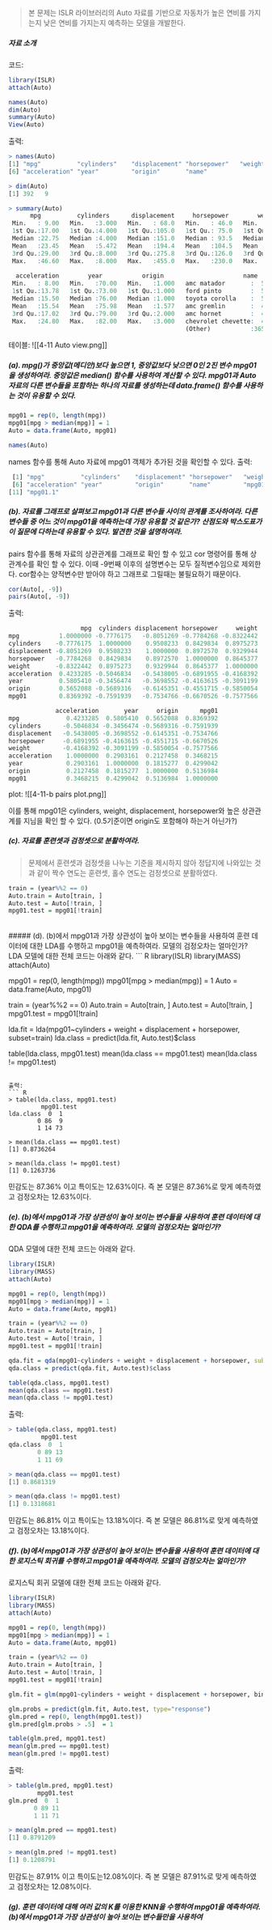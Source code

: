 > 본 문제는 ISLR 라이브러리의 Auto 자료를 기반으로 자동차가 높은 연비를 가지는지 낮은 연비를 가지는지 예측하는 모델을 개발한다.

##### 자료 소개
코드:
``` R
library(ISLR)
attach(Auto)

names(Auto)
dim(Auto)
summary(Auto)
View(Auto)
```

출력:
``` R
> names(Auto)
[1] "mpg"          "cylinders"    "displacement" "horsepower"   "weight"      
[6] "acceleration" "year"         "origin"       "name"        

> dim(Auto)
[1] 392   9

> summary(Auto)
      mpg          cylinders      displacement     horsepower        weight    
 Min.   : 9.00   Min.   :3.000   Min.   : 68.0   Min.   : 46.0   Min.   :1613  
 1st Qu.:17.00   1st Qu.:4.000   1st Qu.:105.0   1st Qu.: 75.0   1st Qu.:2225  
 Median :22.75   Median :4.000   Median :151.0   Median : 93.5   Median :2804  
 Mean   :23.45   Mean   :5.472   Mean   :194.4   Mean   :104.5   Mean   :2978  
 3rd Qu.:29.00   3rd Qu.:8.000   3rd Qu.:275.8   3rd Qu.:126.0   3rd Qu.:3615  
 Max.   :46.60   Max.   :8.000   Max.   :455.0   Max.   :230.0   Max.   :5140  
                                                                               
  acceleration        year           origin                      name    
 Min.   : 8.00   Min.   :70.00   Min.   :1.000   amc matador       :  5  
 1st Qu.:13.78   1st Qu.:73.00   1st Qu.:1.000   ford pinto        :  5  
 Median :15.50   Median :76.00   Median :1.000   toyota corolla    :  5  
 Mean   :15.54   Mean   :75.98   Mean   :1.577   amc gremlin       :  4  
 3rd Qu.:17.02   3rd Qu.:79.00   3rd Qu.:2.000   amc hornet        :  4  
 Max.   :24.80   Max.   :82.00   Max.   :3.000   chevrolet chevette:  4  
                                                 (Other)           :365  
```

테이블: 
![[4-11 Auto view.png]]
<br>

##### (a). mpg()가 중앙값(메디안)보다 높으면 1, 중앙값보다 낮으면 0인 2진 변수 mpg01을 생성하여라. 중앙값은 median() 함수를 사용하여 계산할 수 있다. mpg01과 Auto 자료의 다른 변수들을 포함하는 하나의 자료를 생성하는데 data.frame() 함수를 사용하는 것이 유용할 수 있다.
``` R
mpg01 = rep(0, length(mpg))
mpg01[mpg > median(mpg)] = 1
Auto = data.frame(Auto, mpg01)

names(Auto)
```
names 함수를 통해 Auto 자료에 mpg01 객체가 추가된 것을 확인할 수 있다.
출력:
``` R
 [1] "mpg"          "cylinders"    "displacement" "horsepower"   "weight"      
 [6] "acceleration" "year"         "origin"       "name"         "mpg01"       
[11] "mpg01.1"  
```

##### (b). 자료를 그래프로 살펴보고 mpg01과 다른 변수들 사이의 관계를 조사하여라. 다른 변수들 중 어느 것이 mpg01을 예측하는데 가장 유용할 것 같은가? 산점도와 박스도표가 이 질문에 다하는데 유용할 수 있다. 발견한 것을 설명하여라.

pairs 함수를 통해 자료의 상관관계를 그래프로 확인 할 수 있고 cor 명령어를 통해 상관계수를 확인 할 수 있다.
이때 -9번째 이후의 설명변수는 모두 질적변수임으로 제외한다. cor함수는 양적변수만 받아야 하고 그래프로 그릴때는 불필요하기 때문이다.
``` R
cor(Auto[, -9])
pairs(Auto[, -9])
```

출력:
``` R
                    mpg  cylinders displacement horsepower     weight
mpg           1.0000000 -0.7776175   -0.8051269 -0.7784268 -0.8322442
cylinders    -0.7776175  1.0000000    0.9508233  0.8429834  0.8975273
displacement -0.8051269  0.9508233    1.0000000  0.8972570  0.9329944
horsepower   -0.7784268  0.8429834    0.8972570  1.0000000  0.8645377
weight       -0.8322442  0.8975273    0.9329944  0.8645377  1.0000000
acceleration  0.4233285 -0.5046834   -0.5438005 -0.6891955 -0.4168392
year          0.5805410 -0.3456474   -0.3698552 -0.4163615 -0.3091199
origin        0.5652088 -0.5689316   -0.6145351 -0.4551715 -0.5850054
mpg01         0.8369392 -0.7591939   -0.7534766 -0.6670526 -0.7577566

             acceleration       year     origin      mpg01
mpg             0.4233285  0.5805410  0.5652088  0.8369392
cylinders      -0.5046834 -0.3456474 -0.5689316 -0.7591939
displacement   -0.5438005 -0.3698552 -0.6145351 -0.7534766
horsepower     -0.6891955 -0.4163615 -0.4551715 -0.6670526
weight         -0.4168392 -0.3091199 -0.5850054 -0.7577566
acceleration    1.0000000  0.2903161  0.2127458  0.3468215
year            0.2903161  1.0000000  0.1815277  0.4299042
origin          0.2127458  0.1815277  1.0000000  0.5136984
mpg01           0.3468215  0.4299042  0.5136984  1.0000000
```

plot:
![[4-11-b pairs plot.png]]

이를 통해 mpg01은 cylinders, weight, displacement, horsepower와 높은 상관관계를 지님을 확인 할 수 있다. (0.5기준이면 origin도 포함해야 하는거 아닌가?)
<br>
##### (c). 자료를 훈련셋과 검정셋으로 분활하여라.
> 문제에서 훈련셋과 검정셋을 나누는 기준을 제시하지 않아 정답지에 나와있는 것과 같이 짝수 연도는 훈련셋, 홀수 연도는 검정셋으로 분활하였다.

``` R
train = (year%%2 == 0)
Auto.train = Auto[train, ]
Auto.test = Auto[!train, ]
mpg01.test = mpg01[!train]
```
<br>
##### (d). (b)에서 mpg01과 가장 상관성이 높아 보이는 변수들을 사용하여 훈련 데이터에 대한 LDA를 수행하고 mpg01을 예측하여라. 모델의 검정오차는 얼마인가?
LDA 모델에 대한 전체 코드는 아래와 같다.
``` R
library(ISLR)
library(MASS)
attach(Auto)

mpg01 = rep(0, length(mpg))
mpg01[mpg > median(mpg)] = 1
Auto = data.frame(Auto, mpg01)

train = (year%%2 == 0)
Auto.train = Auto[train, ]
Auto.test = Auto[!train, ]
mpg01.test = mpg01[!train]

lda.fit = lda(mpg01~cylinders + weight + displacement + horsepower, subset=train)
lda.class = predict(lda.fit, Auto.test)$class

table(lda.class, mpg01.test)
mean(lda.class == mpg01.test)
mean(lda.class != mpg01.test)
```

출력:
``` R
> table(lda.class, mpg01.test)
         mpg01.test
lda.class  0  1
        0 86  9
        1 14 73

> mean(lda.class == mpg01.test)
[1] 0.8736264

> mean(lda.class != mpg01.test)
[1] 0.1263736
```
민감도는 87.36% 이고 특이도는 12.63%이다. 즉 본 모델은 87.36%로 맞게 예측하였고 검정오차는 12.63%이다.
<br>
##### (e). (b)에서 mpg01과 가장 상관성이 높아 보이는 변수들을 사용하여 훈련 데이터에 대한 QDA를 수행하고 mpg01을 예측하여라. 모델의 검정오차는 얼마인가?
QDA 모델에 대한 전체 코드는 아래와 같다.
``` R
library(ISLR)
library(MASS)
attach(Auto)

mpg01 = rep(0, length(mpg))
mpg01[mpg > median(mpg)] = 1
Auto = data.frame(Auto, mpg01)

train = (year%%2 == 0)
Auto.train = Auto[train, ]
Auto.test = Auto[!train, ]
mpg01.test = mpg01[!train]

qda.fit = qda(mpg01~cylinders + weight + displacement + horsepower, subset=train)
qda.class = predict(qda.fit, Auto.test)$class

table(qda.class, mpg01.test)
mean(qda.class == mpg01.test)
mean(qda.class != mpg01.test)
```

출력:
``` R
> table(qda.class, mpg01.test)
         mpg01.test
qda.class  0  1
        0 89 13
        1 11 69

> mean(qda.class == mpg01.test)
[1] 0.8681319

> mean(qda.class != mpg01.test)
[1] 0.1318681
```
민감도는 86.81% 이고 특이도는 13.18%이다. 즉 본 모델은 86.81%로 맞게 예측하였고 검정오차는 13.18%이다.
<br>
##### (f). (b)에서 mpg01과 가장 상관성이 높아 보이는 변수들을 사용하여 훈련 데이터에 대한 로지스틱 회귀를 수행하고 mpg01을 예측하여라. 모델의 검정오차는 얼마인가?
로지스틱 회귀 모델에 대한 전체 코드는 아래와 같다.
``` R
library(ISLR)
library(MASS)
attach(Auto)

mpg01 = rep(0, length(mpg))
mpg01[mpg > median(mpg)] = 1
Auto = data.frame(Auto, mpg01)

train = (year%%2 == 0)
Auto.train = Auto[train, ]
Auto.test = Auto[!train, ]
mpg01.test = mpg01[!train]

glm.fit = glm(mpg01~cylinders + weight + displacement + horsepower, binomial, subset=train)

glm.probs = predict(glm.fit, Auto.test, type="response")
glm.pred = rep(0, length(mpg01.test))
glm.pred[glm.probs > .5]  = 1

table(glm.pred, mpg01.test)
mean(glm.pred == mpg01.test)
mean(glm.pred != mpg01.test)
```

출력:
``` R
> table(glm.pred, mpg01.test)
        mpg01.test
glm.pred  0  1
       0 89 11
       1 11 71

> mean(glm.pred == mpg01.test)
[1] 0.8791209

> mean(glm.pred != mpg01.test)
[1] 0.1208791
```
민감도는 87.91% 이고 특이도는12.08%이다. 즉 본 모델은 87.91%로 맞게 예측하였고 검정오차는 12.08%이다.
<br>
##### (g). 훈련 데이터에 대해 여러 값의 K를 이용한 KNN을 수행하여 mpg01을 예측하여라. (b)에서 mpg01과 가장 상관성이 높아 보이는 변수들만을 사용하여